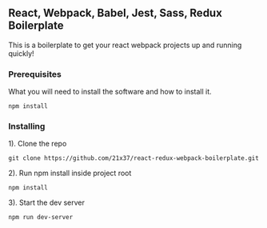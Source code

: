 ## React, Webpack, Babel, Jest, Sass, Redux Boilerplate
This is a boilerplate to get your react webpack projects up and running quickly!

### Prerequisites

What you will need to install the software and how to install it.

```
npm install
```

### Installing

1). Clone the repo

```
git clone https://github.com/21x37/react-redux-webpack-boilerplate.git
```

2). Run npm install inside project root

```
npm install
```

3). Start the dev server
```
npm run dev-server
```